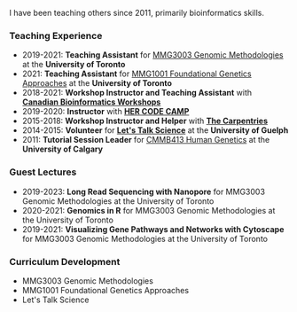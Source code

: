 I have been teaching others since 2011, primarily bioinformatics skills.

### Teaching Experience
- 2019-2021: **Teaching Assistant** for [MMG3003 Genomic Methodologies](https://moleculargenetics.utoronto.ca/medgen-curriculum#anchor-genomethod) at the **University of Toronto**
- 2021: **Teaching Assistant** for [MMG1001 Foundational Genetics Approaches](https://moleculargenetics.utoronto.ca/course-descriptions) at the **University of Toronto**
- 2018-2021: **Workshop Instructor and Teaching Assistant** with [**Canadian Bioinformatics Workshops**](https://bioinformatics.ca/workshops/current-workshops/)
- 2019-2020: **Instructor** with [**HER CODE CAMP**](https://hercodecamp.com/)
- 2015-2018: **Workshop Instructor and Helper** with [**The Carpentries**](https://carpentries.org/)
- 2014-2015: **Volunteer** for [**Let's Talk Science**](https://letstalkscience.ca/) at the **University of Guelph**
- 2011: **Tutorial Session Leader** for [CMMB413 Human Genetics](https://www.ucalgary.ca/pubs/calendar/archives/2011/cellular-molecular-and-microbial-biology.html#9498) at the **University of Calgary**

### Guest Lectures
- 2019-2023: **Long Read Sequencing with Nanopore** for MMG3003 Genomic Methodologies at the University of Toronto 
- 2020-2021: **Genomics in R** for MMG3003 Genomic Methodologies at the University of Toronto 
- 2019-2021: **Visualizing Gene Pathways and Networks with Cytoscape** for MMG3003 Genomic Methodologies at the University of Toronto 

### Curriculum Development
- MMG3003 Genomic Methodologies
- MMG1001 Foundational Genetics Approaches
- Let's Talk Science
